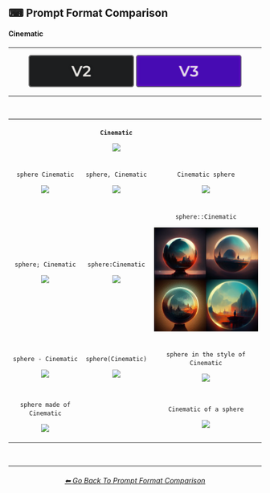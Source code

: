 <h2>⌨ Prompt Format Comparison</h2>
<h4>Cinematic</h4>

<hr><!--------------->

<div align="center">

[<img src="/Images/Repo_Parts/Buttons/Version_Buttons/button_version_V2_inactive.webp?raw=true" alt="MidJourney V2" height="64" />](/Pages/MJ_V2/Comparison_Pages/Prompt_Writing/Prompt_Format_Comparison_Subpages/Cinematic.md)
[<img src="/Images/Repo_Parts/Buttons/Version_Buttons/button_version_V3_active.webp?raw=true" alt="MidJourney V3" height="64" />]()

</div>

<hr>
<br>

<div align="center">

<table>
	<tr align=center valign=middle>
		<th>
			<br>
		</th>
		<th>
			<p><code>Cinematic</code></p><p><img src="https://github.com/firmianay/MidJourney-Styles-and-Keywords-Reference-zh/blob/main/Images/MJ_V3/Comparison_Page_Images/Prompt_Format_Comparison/Cinematic.webp?raw=true" width="256" /></p>
		</th>
		<th>
			<br>
		</th>
	</tr>
	<tr align=center valign=middle>
		<td>
			<p><code>sphere Cinematic</code></p><p><img src="https://github.com/firmianay/MidJourney-Styles-and-Keywords-Reference-zh/blob/main/Images/MJ_V3/Comparison_Page_Images/Prompt_Format_Comparison/sphere_Cinematic.webp?raw=true" width="256" /></p>
		</td>
		<td>
			<p><code>sphere, Cinematic</code></p><p><img src="https://github.com/firmianay/MidJourney-Styles-and-Keywords-Reference-zh/blob/main/Images/MJ_V3/Comparison_Page_Images/Prompt_Format_Comparison/sphere-Cinematic.webp?raw=true" width="256" /></p>
		</td>
		<td>
			<p><code>Cinematic sphere</code></p><p><img src="https://github.com/firmianay/MidJourney-Styles-and-Keywords-Reference-zh/blob/main/Images/MJ_V3/Comparison_Page_Images/Prompt_Format_Comparison/Cinematic_sphere.webp?raw=true" width="256" /></p>
		</td>
	</tr>
	<tr align=center valign=middle>
		<td>
			<p><code>sphere; Cinematic</code></p><p><img src="https://github.com/firmianay/MidJourney-Styles-and-Keywords-Reference-zh/blob/main/Images/MJ_V3/Comparison_Page_Images/Prompt_Format_Comparison/sphere-semicolon-Cinematic.webp?raw=true" width="256" /></p>
		</td>
		<td>
			<p><code>sphere:Cinematic</code></p><p><img src="https://github.com/firmianay/MidJourney-Styles-and-Keywords-Reference-zh/blob/main/Images/MJ_V3/Comparison_Page_Images/Prompt_Format_Comparison/sphere-colon-Cinematic.webp?raw=true" width="256" /></p>
		</td>
		<td>
			<p><code>sphere::Cinematic</code></p><p><img src="/Images/MJ_V3/Comparison_Page_Images/Prompt_Format_Comparison/sphere-double_colon-Cinematic.webp?raw=true" width="256" /></p>
		</td>
	</tr>
	<tr align=center valign=middle>
		<td>
			<p><code>sphere - Cinematic</code></p><p><img src="https://github.com/firmianay/MidJourney-Styles-and-Keywords-Reference-zh/blob/main/Images/MJ_V3/Comparison_Page_Images/Prompt_Format_Comparison/sphere_-_Cinematic.webp?raw=true" width="256" /></p>
		</td>
		<td>
			<p><code>sphere(Cinematic)</code></p><p><img src="https://github.com/firmianay/MidJourney-Styles-and-Keywords-Reference-zh/blob/main/Images/MJ_V3/Comparison_Page_Images/Prompt_Format_Comparison/sphere(Cinematic).webp?raw=true" width="256" /></p>
		</td>
		<td>
			<p><code>sphere in the style of Cinematic</code></p><p><img src="https://github.com/firmianay/MidJourney-Styles-and-Keywords-Reference-zh/blob/main/Images/MJ_V3/Comparison_Page_Images/Prompt_Format_Comparison/sphere_in_the_style_of_Cinematic.webp?raw=true" width="256" /></p>
		</td>
	</tr>
	<tr align=center valign=middle>
		<td>
			<p><code>sphere made of Cinematic</code></p><p><img src="https://github.com/firmianay/MidJourney-Styles-and-Keywords-Reference-zh/blob/main/Images/MJ_V3/Comparison_Page_Images/Prompt_Format_Comparison/sphere_made_of_Cinematic.webp?raw=true" width="256" /></p>
		</td>
		<td>
			<br>
		</td>
		<td>
			<p><code>Cinematic of a sphere</code></p><p><img src="https://github.com/firmianay/MidJourney-Styles-and-Keywords-Reference-zh/blob/main/Images/MJ_V3/Comparison_Page_Images/Prompt_Format_Comparison/Cinematic_of_a_sphere.webp?raw=true" width="256" /></p>
		</td>
</table>

</div>

<br>


<hr><!--------------->
<div align="center">
<h6><a href="/Pages/MJ_V3/Comparison_Pages/Prompt_Writing/Prompt_Format_Comparison.md">⬅ Go Back To Prompt Format Comparison</a></h6>
</div>